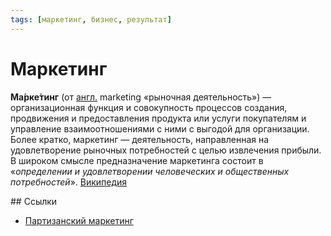 ```yaml
---
tags: [маркетинг, бизнес, результат]
---
```

# Маркетинг

**Ма́рке́тинг** (от [англ.](https://ru.wikipedia.org/wiki/%D0%90%D0%BD%D0%B3%D0%BB%D0%B8%D0%B9%D1%81%D0%BA%D0%B8%D0%B9_%D1%8F%D0%B7%D1%8B%D0%BA "Английский язык") marketing «рыночная деятельность») — организационная функция и совокупность процессов создания, продвижения и предоставления продукта или услуги покупателям и управление взаимоотношениями с ними с выгодой для организации. Более кратко, маркетинг — деятельность, направленная на удовлетворение рыночных потребностей с целью извлечения прибыли. В широком смысле предназначение маркетинга состоит в «_определении и удовлетворении человеческих и общественных потребностей_». [Википедия](https://ru.wikipedia.org/wiki/%D0%9C%D0%B0%D1%80%D0%BA%D0%B5%D1%82%D0%B8%D0%BD%D0%B3)
<p style="color:pink;"></p>
<p style="color:pink;"></p>
## Ссылки

* [Партизанский маркетинг](Партизанский%20маркетинг.md)
